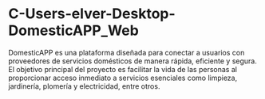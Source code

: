 # C-Users-elver-Desktop-DomesticAPP_Web
DomesticAPP es una plataforma diseñada para conectar a usuarios con proveedores de servicios domésticos de manera rápida, eficiente y segura. El objetivo principal del proyecto es facilitar la vida de las personas al proporcionar acceso inmediato a servicios esenciales como limpieza, jardinería, plomería y electricidad, entre otros.
